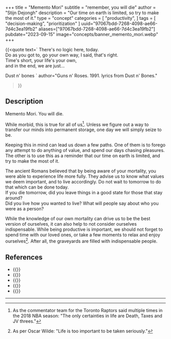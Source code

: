 +++
title = "Memento Mori"
subtitle = "remember, you will die"
author = "Stijn Dejongh"
description = "Our time on earth is limited, so try to make the most of it."
type = "concept"
categories = [
    "productivity",
]
tags = [
    "decision-making", "prioritization"
]
uuid="97067bdd-7268-4098-ae66-7d4c3ea19fb2"
aliases=["97067bdd-7268-4098-ae66-7d4c3ea19fb2"]
pubdate="2023-09-15"
image="concepts/banner_memento_mori.webp"
+++

{{<quote text=`
There's no logic here, today.  
Do as you got to, go your own way, I said, that\'s right.  
Time's short, your life\'s your own,  
and in the end, we are just...  
  
Dust n\' bones
`
author="Guns n' Roses. 1991. lyrics from Dust n' Bones."
>}}

## Description

Memento Mori. You will die.  
  
While morbid, this is true for all of us[^1]. 
Unless we figure out a way to transfer our minds into permanent storage, one day we will simply seize to be.

Keeping this in mind can lead us down a few paths. One of them is to forego any attempt to do anything of value, and spend our days chasing 
pleasures. The other is to use this as a reminder that our time on earth is limited, and try to make the most of it.

The ancient Romans believed that by being aware of your mortality, you were able to experience life more fully.
They advise us to know what values we deem important, and to live accordingly. Do not wait to tomorrow to do that which can be done today.  
If you die tomorrow, did you leave things in a good state for those that stay around?  
Did you live how you wanted to live? What will people say about who you were as a person?

While the knowledge of our own mortality can drive us to be the best version of ourselves, it can also help to not consider ourselves 
indispensable. While being productive is important, we should not forget to spend time with our loved ones, or take a few moments to relax and 
enjoy ourselves[^2]. After all, the graveyards are filled with indispensable people.



## References

* {{<reference author="Aurelius, M. - Emperor of Rome"
  year="ca. 167"
  title="Mediations"
  location="Rome"
  publisher="Marcus Aurelius"
  link="http://classics.mit.edu/Antoninus/meditations.html" >}}
* {{<reference author="Covey, S. R.; Collins, J."
  isbn="0743269519"
  year="2004"
  title="The 7 Habits of Highly Effective People: Powerful Lessons in Personal Change"
  publisher="Free Press"
  link="https://www.goodreads.com/book/show/36072.The_7_Habits_of_Highly_Effective_People" >}}
* {{<reference author="Rosenberg, M.B."
  isbn="9781892005281"
  year="2015"
  title="Non-violent Communication: A Language of Life"
  publisher="PuddleDancer Press"
  link="https://www.goodreads.com/book/show/25073935-nonviolent-communication" >}}
* {{<reference author="Crossland, J."
  year="2024"
  title="AMMERSE: Empowering Businesses with core values"
  site="AMMERSE.org"
  link="https://www.ammerse.org/" >}}
* {{<reference author="Bockelbrink, B.; Priest, J. & David L."
    year="2022"
    title="A Practical Guide for Evolving Agile and Resilient Organizations with Sociocracy 3.0"
    site="sociocracy30.org"
    publisher="Open Domain, Creative Commons licence"
    link="https://patterns.sociocracy30.org/all.html" >}}

---

[^1]: As the commentator team for the Toronto Raptors said multiple times in the 2018 NBA season: "The only certainties in life are Death, Taxes and JV threes."
  
[^2]: As per Oscar Wilde: "Life is too important to be taken seriously."